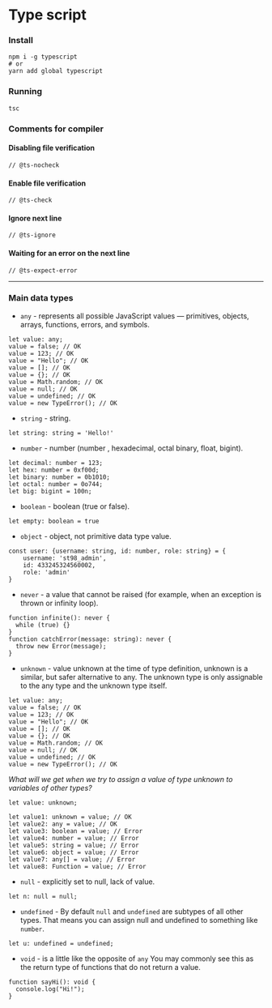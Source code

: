 # Type script
### Install
```
npm i -g typescript
# or
yarn add global typescript
```
### Running 
```
tsc
```
### Comments for compiler
#### Disabling file verification
```
// @ts-nocheck
```
#### Enable file verification
```
// @ts-check
```
#### Ignore next line
```
// @ts-ignore
```
#### Waiting for an error on the next line
```
// @ts-expect-error
```
---
### Main data types
* ``any`` - represents all possible JavaScript values — primitives, objects, arrays, functions, errors, and symbols.
```
let value: any;
value = false; // OK
value = 123; // OK
value = "Hello"; // OK
value = []; // OK
value = {}; // OK
value = Math.random; // OK
value = null; // OK
value = undefined; // OK
value = new TypeError(); // OK
```
* ``string`` - string.
```
let string: string = 'Hello!'
```
* ``number`` - number (number , hexadecimal, octal binary, float, bigint).
```
let decimal: number = 123;
let hex: number = 0xf00d;
let binary: number = 0b1010;
let octal: number = 0o744;
let big: bigint = 100n;
```
* ``boolean`` - boolean (true or false).
```
let empty: boolean = true
```
* ``object`` - object, not primitive data type value.
```
const user: {username: string, id: number, role: string} = {
    username: 'st98_admin',
    id: 433245324560002,
    role: 'admin'
}
```
*  ``never`` -  a value that cannot be raised (for example, when an exception is thrown or infinity loop).
```
function infinite(): never {
  while (true) {}
}
function catchError(message: string): never {
  throw new Error(message);
}
```
* ``unknown`` - value unknown at the time of type definition, unknown is a similar, but safer alternative to any. The unknown type is only assignable to the any type and the unknown type itself.
```
let value: any;
value = false; // OK
value = 123; // OK
value = "Hello"; // OK
value = []; // OK
value = {}; // OK
value = Math.random; // OK
value = null; // OK
value = undefined; // OK
value = new TypeError(); // OK
```
_What will we get when we try to assign a value of type unknown to variables of other types?_
```
let value: unknown;

let value1: unknown = value; // OK
let value2: any = value; // OK
let value3: boolean = value; // Error
let value4: number = value; // Error
let value5: string = value; // Error
let value6: object = value; // Error
let value7: any[] = value; // Error
let value8: Function = value; // Error
```
* ``null`` -  explicitly set to null, lack of value.
```
let n: null = null;
```
* ``undefined`` - By default ``null`` and ``undefined`` are subtypes of all other types. That means you can assign null and undefined to something like ``number``.
```
let u: undefined = undefined;
```
* ``void`` - is a little like the opposite of ``any`` You may commonly see this as the return type of functions that do not return a value.
```
function sayHi(): void {
  console.log("Hi!");
}
```